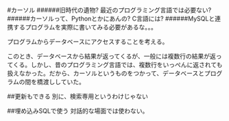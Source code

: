 #カーソル
######旧時代の遺物? 最近のプログラミング言語では必要ない?
######カーソルって、Pythonとかにあんの? C言語には?
######MySQLと連携するプログラムを実際に書いてみる必要があるな。。。

プログラムからデータベースにアクセスすることを考える。

このとき、データベースから結果が返ってくるが、一般には複数行の結果が返ってくる。しかし、昔のプログラミング言語では、複数行をいっぺんに返されても扱えなかった。だから、カーソルというものをつかって、データベースとプログラムの間を橋渡ししていた。

##更新もできる
別に、検索専用というわけじゃない

##埋め込みSQLで使う
対話的な場面では使わない。
